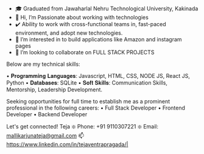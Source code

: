 - 🎓 Graduated from Jawaharlal Nehru Technological University, Kakinada
- 👋 Hi, I’m Passionate about working with technologies
- ✔️ Ability to work with cross-functional teams in, fast-paced environment, and adopt new technologies.
- 👀 I’m interested in to build applications like Amazon and instagram pages
- 💞️ I’m looking to collaborate on FULL STACK PROJECTS

Below are my technical skills:

• 𝐏𝐫𝐨𝐠𝐫𝐚𝐦𝐦𝐢𝐧𝐠 𝐋𝐚𝐧𝐠𝐮𝐚𝐠𝐞𝐬: Javascript, HTML, CSS, NODE JS, React JS, Python • 𝐃𝐚𝐭𝐚𝐛𝐚𝐬𝐞𝐬: SQLite • 𝐒𝐨𝐟𝐭 𝐒𝐤𝐢𝐥𝐥𝐬: Communication Skills, Mentorship, Leadership Development.

Seeking opportunities for full time to establish me as a prominent professional in the following careers: • Full Stack Developer • Frontend Developer • Backend Developer 


Let's get connected!
Teja ❇️ Phone: +91 9110307221 ❇️ Email: mallikarjunateja@gmail.com 📫 https://www.linkedin.com/in/tejaventrapragada/|

<!---
tejaccbp/tejaccbp is a ✨ special ✨ repository because its `README.md` (this file) appears on your GitHub profile.
You can click the Preview link to take a look at your changes.
--->
